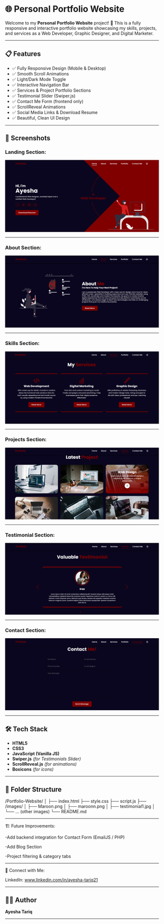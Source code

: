 # 🌐 Personal Portfolio Website 

Welcome to my **Personal Portfolio Website** project! 🚀 This is a fully responsive and interactive portfolio website showcasing my skills, projects, and services as a Web Developer, Graphic Designer, and Digital Marketer.

---

## 📋 Features
- ✅ Fully Responsive Design (Mobile & Desktop)
- ✅ Smooth Scroll Animations
- ✅ Light/Dark Mode Toggle
- ✅ Interactive Navigation Bar
- ✅ Services & Project Portfolio Sections
- ✅ Testimonial Slider (Swiper.js)
- ✅ Contact Me Form (frontend only)
- ✅ ScrollReveal Animations
- ✅ Social Media Links & Download Resume
- ✅ Beautiful, Clean UI Design

---
## 📸 Screenshots


### Landing Section:
![landing](images/landing_page.png)

---

### About Section:
![About](images/about_page.png)

---

### Skills Section:
![Skills](images/Skill_page.png)

---

### Projects Section:
![Projects](images/project_page.png)

---

### Testimonial Section:
![Testimonial](images/testimonial_page.png)

---

### Contact Section:
![Contact](images/contact_page.png)

---

## 🛠️ Tech Stack
- **HTML5**
- **CSS3**
- **JavaScript (Vanilla JS)**
- **Swiper.js** *(for Testimonials Slider)*
- **ScrollReveal.js** *(for animations)*
- **Boxicons** *(for icons)*

---

## 📂 Folder Structure

/Portfolio-Website/
│
├── index.html
├── style.css
├── script.js
├── /images/
│ ├── Maroon.png
│ ├── maroonn.png
│ ├── testimonial1.jpg
│ └── ... (other images)
└── README.md

---

🏗️ Future Improvements:

-Add backend integration for Contact Form (EmailJS / PHP)

-Add Blog Section

-Project filtering & category tabs

---

🤝 Connect with Me:

LinkedIn: www.linkedin.com/in/ayesha-tariq21

---

## 👩‍💻 Author

**Ayesha Tariq**

---






